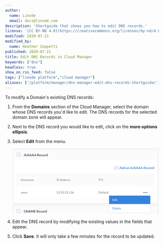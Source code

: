 ```yaml
---
author:
  name: Linode
  email: docs@linode.com
description: 'Shortguide that shows you how to edit DNS records.'
license: '[CC BY-ND 4.0](https://creativecommons.org/licenses/by-nd/4.0)'
modified: 2020-07-21
modified_by:
  name: Heather Zoppetti
published: 2020-07-21
title: Edit DNS Records in Cloud Manager
keywords: ["dns"]
headless: true
show_on_rss_feed: false
tags: ["linode platform","cloud manager"]
aliases: ['/platform/manager/dns-manager-edit-dns-records-shortguide/']
---
```


To modify a Domain's existing DNS records:

1.  From the **Domains** section of the Cloud Manager, select the domain whose DNS records you'd like to edit. The DNS records for the selected domain zone will appear.

1.  Next to the DNS record you would like to edit, click on the **more options ellipsis**.

1.  Select **Edit** from the menu.

    ![Select 'Edit' from the menu](domain-edit-a-record.png "Select 'Edit' from the menu")

1.  Edit the DNS record by modifying the existing values in the fields that appear.

1.  Click **Save**. It will only take a few minutes for the record to be updated.
